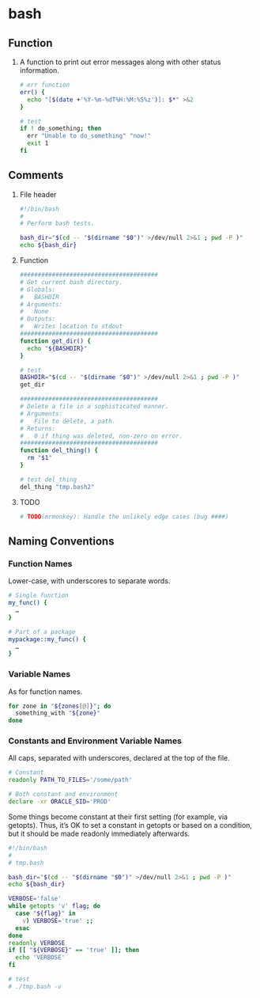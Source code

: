 # bash

## Function

1. A function to print out error messages along with other status information.
   ```bash
   # err function
   err() {
     echo "[$(date +'%Y-%m-%dT%H:%M:%S%z')]: $*" >&2
   }
   
   # test
   if ! do_something; then
     err "Unable to do_something" "now!"
     exit 1
   fi
   ```

## Comments

1. File header
   ```bash
   #!/bin/bash
   #
   # Perform bash tests.
   
   bash_dir="$(cd -- "$(dirname "$0")" >/dev/null 2>&1 ; pwd -P )"
   echo ${bash_dir}
   ```

2. Function
   ```bash
   #######################################
   # Get current bash directory.
   # Globals:
   #   BASHDIR
   # Arguments:
   #   None
   # Outputs:
   #   Writes location to stdout
   #######################################
   function get_dir() {
     echo "${BASHDIR}"
   }
   
   # test
   BASHDIR="$(cd -- "$(dirname "$0")" >/dev/null 2>&1 ; pwd -P )"
   get_dir

   #######################################
   # Delete a file in a sophisticated manner.
   # Arguments:
   #   File to delete, a path.
   # Returns:
   #   0 if thing was deleted, non-zero on error.
   #######################################
   function del_thing() {
     rm "$1"
   }
   
   # test del_thing
   del_thing "tmp.bash2"
   ```

3. TODO
   ```bash
   # TODO(mrmonkey): Handle the unlikely edge cases (bug ####)
   ```

## Naming Conventions
### Function Names
Lower-case, with underscores to separate words.
```bash
# Single function
my_func() {
  …
}

# Part of a package
mypackage::my_func() {
  …
}
```
### Variable Names
As for function names.
```bash
for zone in "${zones[@]}"; do
  something_with "${zone}"
done
```
### Constants and Environment Variable Names
All caps, separated with underscores, declared at the top of the file.
```bash
# Constant
readonly PATH_TO_FILES='/some/path'

# Both constant and environment
declare -xr ORACLE_SID='PROD'
```
Some things become constant at their first setting (for example, via getopts). Thus, it’s OK to set a constant in getopts or based on a condition, but it should be made readonly immediately afterwards.
```bash
#!/bin/bash
#
# tmp.bash

bash_dir="$(cd -- "$(dirname "$0")" >/dev/null 2>&1 ; pwd -P )"
echo ${bash_dir}

VERBOSE='false'
while getopts 'v' flag; do
  case "${flag}" in
    v) VERBOSE='true' ;;
  esac
done
readonly VERBOSE
if [[ "${VERBOSE}" == 'true' ]]; then
  echo 'VERBOSE'
fi

# test
# ./tmp.bash -v
```